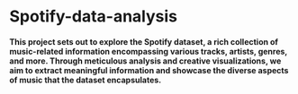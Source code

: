 # Spotify-data-analysis
#### This project sets out to explore the Spotify dataset, a rich collection of music-related information encompassing various tracks, artists, genres, and more. Through meticulous analysis and creative visualizations, we aim to extract meaningful information and showcase the diverse aspects of music that the dataset encapsulates.
